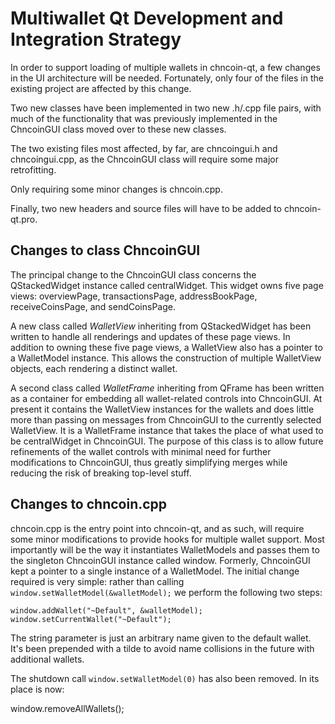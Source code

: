 Multiwallet Qt Development and Integration Strategy
===================================================

In order to support loading of multiple wallets in chncoin-qt, a few changes in the UI architecture will be needed.
Fortunately, only four of the files in the existing project are affected by this change.

Two new classes have been implemented in two new .h/.cpp file pairs, with much of the functionality that was previously
implemented in the ChncoinGUI class moved over to these new classes.

The two existing files most affected, by far, are chncoingui.h and chncoingui.cpp, as the ChncoinGUI class will require
some major retrofitting.

Only requiring some minor changes is chncoin.cpp.

Finally, two new headers and source files will have to be added to chncoin-qt.pro.

Changes to class ChncoinGUI
---------------------------
The principal change to the ChncoinGUI class concerns the QStackedWidget instance called centralWidget.
This widget owns five page views: overviewPage, transactionsPage, addressBookPage, receiveCoinsPage, and sendCoinsPage.

A new class called *WalletView* inheriting from QStackedWidget has been written to handle all renderings and updates of
these page views. In addition to owning these five page views, a WalletView also has a pointer to a WalletModel instance.
This allows the construction of multiple WalletView objects, each rendering a distinct wallet.

A second class called *WalletFrame* inheriting from QFrame has been written as a container for embedding all wallet-related
controls into ChncoinGUI. At present it contains the WalletView instances for the wallets and does little more than passing on messages
from ChncoinGUI to the currently selected WalletView. It is a WalletFrame instance
that takes the place of what used to be centralWidget in ChncoinGUI. The purpose of this class is to allow future
refinements of the wallet controls with minimal need for further modifications to ChncoinGUI, thus greatly simplifying
merges while reducing the risk of breaking top-level stuff.

Changes to chncoin.cpp
----------------------
chncoin.cpp is the entry point into chncoin-qt, and as such, will require some minor modifications to provide hooks for
multiple wallet support. Most importantly will be the way it instantiates WalletModels and passes them to the
singleton ChncoinGUI instance called window. Formerly, ChncoinGUI kept a pointer to a single instance of a WalletModel.
The initial change required is very simple: rather than calling `window.setWalletModel(&walletModel);` we perform the
following two steps:

	window.addWallet("~Default", &walletModel);
	window.setCurrentWallet("~Default");

The string parameter is just an arbitrary name given to the default wallet. It's been prepended with a tilde to avoid name collisions in the future with additional wallets.

The shutdown call `window.setWalletModel(0)` has also been removed. In its place is now:

window.removeAllWallets();
